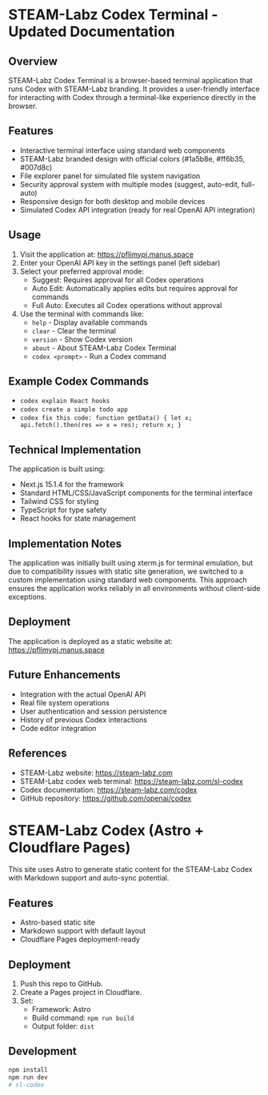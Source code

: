 # STEAM-Labz Codex Terminal - Updated Documentation

## Overview
STEAM-Labz Codex Terminal is a browser-based terminal application that runs Codex with STEAM-Labz branding. It provides a user-friendly interface for interacting with Codex through a terminal-like experience directly in the browser.

## Features
- Interactive terminal interface using standard web components
- STEAM-Labz branded design with official colors (#1a5b8e, #ff6b35, #007d8c)
- File explorer panel for simulated file system navigation
- Security approval system with multiple modes (suggest, auto-edit, full-auto)
- Responsive design for both desktop and mobile devices
- Simulated Codex API integration (ready for real OpenAI API integration)

## Usage
1. Visit the application at: https://pflimypj.manus.space
2. Enter your OpenAI API key in the settings panel (left sidebar)
3. Select your preferred approval mode:
   - Suggest: Requires approval for all Codex operations
   - Auto Edit: Automatically applies edits but requires approval for commands
   - Full Auto: Executes all Codex operations without approval
4. Use the terminal with commands like:
   - `help` - Display available commands
   - `clear` - Clear the terminal
   - `version` - Show Codex version
   - `about` - About STEAM-Labz Codex Terminal
   - `codex <prompt>` - Run a Codex command

## Example Codex Commands
- `codex explain React hooks`
- `codex create a simple todo app`
- `codex fix this code: function getData() { let x; api.fetch().then(res => x = res); return x; }`

## Technical Implementation
The application is built using:
- Next.js 15.1.4 for the framework
- Standard HTML/CSS/JavaScript components for the terminal interface
- Tailwind CSS for styling
- TypeScript for type safety
- React hooks for state management

## Implementation Notes
The application was initially built using xterm.js for terminal emulation, but due to compatibility issues with static site generation, we switched to a custom implementation using standard web components. This approach ensures the application works reliably in all environments without client-side exceptions.

## Deployment
The application is deployed as a static website at:
https://pflimypj.manus.space

## Future Enhancements
- Integration with the actual OpenAI API
- Real file system operations
- User authentication and session persistence
- History of previous Codex interactions
- Code editor integration

## References
- STEAM-Labz website: https://steam-labz.com
- STEAM-Labz codex web terminal: https://steam-labz.com/sl-codex
- Codex documentation: https://steam-labz.com/codex
- GitHub repository: https://github.com/openai/codex

# STEAM-Labz Codex (Astro + Cloudflare Pages)

This site uses Astro to generate static content for the STEAM-Labz Codex with Markdown support and auto-sync potential.

## Features
- Astro-based static site
- Markdown support with default layout
- Cloudflare Pages deployment-ready

## Deployment
1. Push this repo to GitHub.
2. Create a Pages project in Cloudflare.
3. Set:
   - Framework: Astro
   - Build command: `npm run build`
   - Output folder: `dist`

## Development

```bash
npm install
npm run dev
# sl-codex

